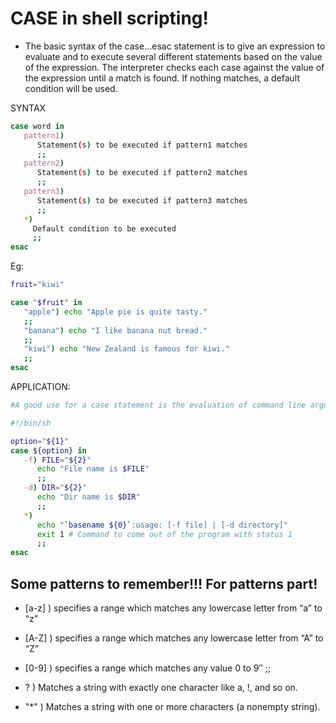 # CASE in shell scripting!

- The basic syntax of the case...esac statement is to give an expression to evaluate and to execute several different statements based on the value of the expression.
  The interpreter checks each case against the value of the expression until a match is found. If nothing matches, a default condition will be used.

SYNTAX

```bash
case word in
   pattern1)
      Statement(s) to be executed if pattern1 matches
      ;;
   pattern2)
      Statement(s) to be executed if pattern2 matches
      ;;
   pattern3)
      Statement(s) to be executed if pattern3 matches
      ;;
   *)
     Default condition to be executed
     ;;
esac
```

Eg:

```bash
fruit="kiwi"

case "$fruit" in
   "apple") echo "Apple pie is quite tasty."
   ;;
   "banana") echo "I like banana nut bread."
   ;;
   "kiwi") echo "New Zealand is famous for kiwi."
   ;;
esac
```

APPLICATION:

```bash
#A good use for a case statement is the evaluation of command line arguments as follows −

#!/bin/sh

option="${1}"
case ${option} in
   -f) FILE="${2}"
      echo "File name is $FILE"
      ;;
   -d) DIR="${2}"
      echo "Dir name is $DIR"
      ;;
   *)
      echo "`basename ${0}`:usage: [-f file] | [-d directory]"
      exit 1 # Command to come out of the program with status 1
      ;;
esac
```

## Some patterns to remember!!! For patterns part!

- [a-z] ) specifies a range which matches any lowercase letter from “a” to “z”
- [A-Z] ) specifies a range which matches any lowercase letter from “A” to “Z”
- [0-9] ) specifies a range which matches any value 0 to 9″ ;;
- ? ) Matches a string with exactly one character like a, !, and so on.

- "\*" ) Matches a string with one or more characters (a nonempty string).
